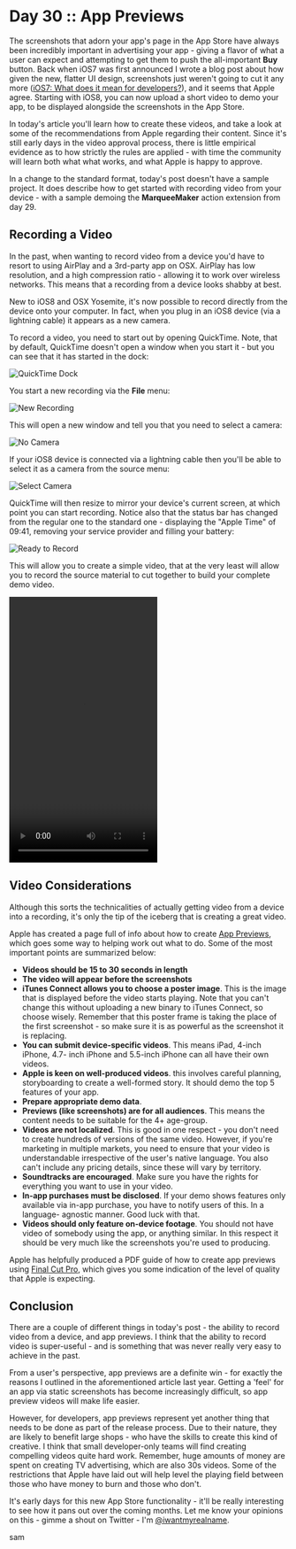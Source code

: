 # Day 30 :: App Previews

The screenshots that adorn your app's page in the App Store have always been
incredibly important in advertising your app - giving a flavor of what a user
can expect and attempting to get them to push the all-important __Buy__ button.
Back when iOS7 was first announced I wrote a blog post about how given the new,
flatter UI design, screenshots just weren't going to cut it any more 
([iOS7: What does it mean for developers?](http://www.shinobicontrols.com/blog/posts/2013/07/01/ios7-what-does-it-mean-for-developers)),
and it seems that Apple agree. Starting with iOS8, you can now upload a short
video to demo your app, to be displayed alongside the screenshots in the App
Store.

In today's article you'll learn how to create these videos, and take a look at
some of the recommendations from Apple regarding their content. Since it's still
early days in the video approval process, there is little empirical evidence
as to how strictly the rules are applied - with time the community will learn
both what what works, and what Apple is happy to approve.

In a change to the standard format, today's post doesn't have a sample project.
It does describe how to get started with recording video from your device - with
a sample demoing the __MarqueeMaker__ action extension from day 29.

## Recording a Video

In the past, when wanting to record video from a device you'd have to resort to
using AirPlay and a 3rd-party app on OSX. AirPlay has low resolution, and a high
compression ratio - allowing it to work over wireless networks. This means that
a recording from a device looks shabby at best.

New to iOS8 and OSX Yosemite, it's now possible to record directly from the
device onto your computer. In fact, when you plug in an iOS8 device (via a
lightning cable) it appears as a new camera.

To record a video, you need to start out by opening QuickTime. Note, that by
default, QuickTime doesn't open a window when you start it - but you can see
that it has started in the dock:

![QuickTime Dock](images/30/quicktime_dock.png)

You start a new recording via the __File__ menu:

![New Recording](images/30/new_movie_recording.png)

This will open a new window and tell you that you need to select a camera:

![No Camera](images/30/no_camera_selected.png)

If your iOS8 device is connected via a lightning cable then you'll be able to
select it as a camera from the source menu:

![Select Camera](images/30/select_camera.png)

QuickTime will then resize to mirror your device's current screen, at which
point you can start recording. Notice also that the status bar has changed from
the regular one to the standard one - displaying the "Apple Time" of 09:41,
removing your service provider and filling your battery:

![Ready to Record](images/30/ready_to_record.png)

This will allow you to create a simple video, that at the very least will allow
you to record the source material to cut together to build your complete demo
video.

<video src="assets/sampleVideo.mov"
             controls
             height=480 width=268>
</video>

## Video Considerations

Although this sorts the technicalities of actually getting video from a device
into a recording, it's only the tip of the iceberg that is creating a great
video.

Apple has created a page full of info about how to create [App Previews](https://developer.apple.com/app-store/app-previews/),
which goes some way to helping work out what to do. Some of the most important
points are summarized below:

- __Videos should be 15 to 30 seconds in length__
- __The video will appear before the screenshots__
- __iTunes Connect allows you to choose a poster image__. This is the image that
is displayed before the video starts playing. Note that you can't change this
without uploading a new binary to iTunes Connect, so choose wisely. Remember
that this poster frame is taking the place of the first screenshot - so make
sure it is as powerful as the screenshot it is replacing.
- __You can submit device-specific videos__. This means iPad, 4-inch iPhone, 4.7-
inch iPhone and 5.5-inch iPhone can all have their own videos.
- __Apple is keen on well-produced videos__. this involves careful planning,
storyboarding to create a well-formed story. It should demo the top 5 features
of your app.
- __Prepare appropriate demo data__.
- __Previews (like screenshots) are for all audiences__. This means the content
needs to be suitable for the 4+ age-group.
- __Videos are not localized__. This is good in one respect - you don't need to
create hundreds of versions of the same video. However, if you're marketing in
multiple markets, you need to ensure that your video is understandable
irrespective of the user's native language. You also can't include any pricing
details, since these will vary by territory.
- __Soundtracks are encouraged__. Make sure you have the rights for everything
you want to use in your video.
- __In-app purchases must be disclosed__. If your demo shows features only
available via in-app purchase, you have to notify users of this. In a language-
agnostic manner. Good luck with that.
- __Videos should only feature on-device footage__. You should not have video of
somebody using the app, or anything similar. In this respect it should be very
much like the screenshots you're used to producing.

Apple has helpfully produced a PDF guide of how to create app previews using
[Final Cut Pro](https://developer.apple.com/app-store/app-previews/final-cut-pro/Creating-App-Previews-with-Final-Cut-Pro-X.pdf),
which gives you some indication of the level of quality that Apple is expecting.

## Conclusion

There are a couple of different things in today's post - the ability to record
video from a device, and app previews. I think that the ability to record video
is super-useful - and is something that was never really very easy to achieve in
the past.

From a user's perspective, app previews are a definite win - for exactly the
reasons I outlined in the aforementioned article last year. Getting a 'feel' for
an app via static screenshots has become increasingly difficult, so app preview
videos will make life easier.

However, for developers, app previews represent yet another thing that needs to
be done as part of the release process. Due to their nature, they are likely to
benefit large shops - who have the skills to create this kind of creative. I
think that small developer-only teams will find creating compelling videos quite
hard work. Remember, huge amounts of money are spent on creating TV advertising,
which are also 30s videos. Some of the restrictions that Apple have laid out
will help level the playing field between those who have money to burn and those
who don't.

It's early days for this new App Store functionality - it'll be really
interesting to see how it pans out over the coming months. Let me know your
opinions on this - gimme a shout on Twitter - I'm 
[@iwantmyrealname](https://twitter.com/iwantmyrealname).


sam



